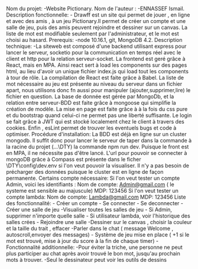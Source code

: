 Nom du projet: 
    -Website Pictionary.
Nom de l'auteur : 
    -ENNASSEF Ismail.
Description fonctionnelle: 
    - Drawff est un site qui permet de jouer , en ligne et avec des amis , à un jeu Pictionary.Il permet de créer un compte et une salle de jeu, puis des amis peuvent rejoindre et dessiner sur un canvas. La liste de mot est modifiable seulement par l'administrateur, et le mot est choisi au hasard.
Prerequis: 
    -node 10.16.1, git, MongoDB 4.2.
Description technique: 
    -La siteweb est composé d'une backend utilisant express pour lancer le serveur, socketio pour la communication en temps réel avec le client et http pour la relation serveur-socket. La frontend est geré grâce à React, mais en MPA. Ainsi react sert à load les components sur des pages html, au lieu d'avoir un unique fichier index.js qui load tout les components à tour de rôle. La compilation de React est faite grâce à Babel.
    La liste de mot nécessaire au jeu est présente au niveau du serveur dans un fichier apart, nous utilisons donc fn aussi pour manipuler (ajouter,supprimer,lire) le fichier en question.
    La base de donnée est gérée par MongoDb, et la relation entre serveur-BDD est faite grâce à mongoose qui simplifie la création de modèle. La mise en page est faite grâce à à la fois du css pure et du bootstrap quand celui-ci ne permet pas une liberté suffisante. Le login se fait grâce à JWT qui est stocké localement chez le client à travers des cookies. Enfin , esLint permet de trouver les eventuels bugs et code à optimiser. 
Procédure d'installation:
    La BDD est déjà en ligne sur un cluster mongodb. Il suffit donc pour lancer le serveur de taper dans la commande à la racine du projet (...\DTY) la commande npm run dev. Puisque le front est en MPA, il ne nécessite pas d'être lancé. L'url pour pouvoir se connecter à mongoDB grâce à Compass est présente dans le ficher \DTY\config\dev.env  si l'on veut pouvoir la visualiser. Il n'y a pas besoin de précharger des données puisque le  cluster est en ligne de façon permanente.
Certains compte nécessaire:
    Si l'on veut tester un compte Admin, voici les identifiants :
        Nom de compte: Admin@gmail.com  ( le systeme est sensible au majuscule)
        MDP: 123456
    Si l'on veut tester un compte lambda:
        Nom de compte: Lambda@gmail.com
        MDP: 123456
Liste des fonctionnalité:
    - Créer un compte
    - Se connecter
    - Se deconnecter
    -Créer une salle de jeu
    -Visualiser toutes les salles de jeu
    - Si Admin, supprimer n'importe quelle salle
    - Si utilisateur lambda, voir l'historique des salles crées
    - Rejoindre une salle
    -Dessiner sur le canvas , choisir la couleur et la taille du trait , effacer
    -Parler dans le chat ( message Welcome , autoscroll,envoyer des messages)
    - Système de jeu mise en place ( +1 si le mot est trouvé, mise à jour du score à la fin de chaque timer)
    - Fonctionnalité additionnelle: 
        -Pour éviter la triche, une personne ne peut plus  participer au chat après avoir trouvé le bon mot, jusqu'au prochain mots à trouver.
        -Seul le dessinateur peut voir les outils de dessins
